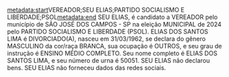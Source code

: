 <metadata:start>VEREADOR;SEU ELIAS;PARTIDO SOCIALISMO E LIBERDADE;PSOL<metadata:end>
SEU ELIAS, é candidato a VEREADOR pelo município de SÃO JOSÉ DOS CAMPOS - SP na eleição MUNICIPAL de 2024 pelo PARTIDO SOCIALISMO E LIBERDADE (PSOL). ELIAS DOS SANTOS LIMA é DIVORCIADO(A), nasceu em 31/03/1962, se declara do gênero MASCULINO da cor/raça BRANCA, sua ocupação é OUTROS, e seu grau de instrução é ENSINO MÉDIO COMPLETO. Seu nome completo é ELIAS DOS SANTOS LIMA, e seu número de urna é 50051.
SEU ELIAS não declarou bens.
SEU ELIAS não forneceu dados das redes sociais.
